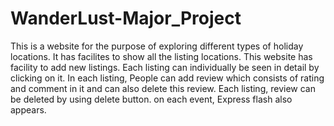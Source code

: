 # WanderLust-Major_Project
This is a website for the purpose of exploring different types of holiday locations. It has facilites to show all the listing locations. This website has facility to add new listings. Each listing can individually be seen in detail by clicking on it. In each listing, People can add review which consists of rating and comment in it and can also delete this review. Each listing, review can be deleted by using delete button. on each event, Express flash also appears.
